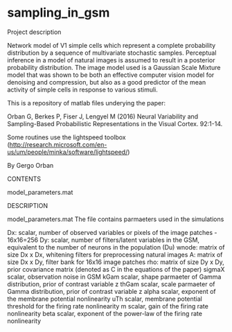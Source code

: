 # sampling_in_gsm
Project description

Network model of V1 simple cells which represent a complete probability distribution by a sequence of multivariate stochastic samples. Perceptual inference in a model of natural images is assumed to result in a posterior probability distribution. The image model used is a Gaussian Scale Mixture model that was shown to be both an effective computer vision model for denoising and compression, but also as a good predictor of the mean activity of simple cells in response to various stimuli.

This is a repository of matlab files underying the paper:

Orban G, Berkes P, Fiser J, Lengyel M (2016) Neural Variability and Sampling-Based Probabilistic Representations in the Visual Cortex. 92:1-14.

Some routines use the lightspeed toolbox (http://research.microsoft.com/en-us/um/people/minka/software/lightspeed/)

By Gergo Orban

CONTENTS

model_parameters.mat

DESCRIPTION

model_parameters.mat
The file contains parmaeters used in the simulations

Dx:     scalar, number of observed variables or pixels of the image patches - 16x16=256
Dy:     scalar, number of filters/latent variables in the GSM, equivalent to the number of neurons in the population (Du)
wnode:  matrix of size Dx x Dx, whitening filters for preprocessing natural images
A:      matrix of size Dx x Dy, filter bank for 16x16 image patches
rho:    matrix of size Dy x Dy, prior covariance matrix (denoted as C in the equations of the paper)
sigmaX  scalar, observation noise in GSM
kGam    scalar, shape parmaeter of Gamma distribution, prior of contrast variable z
thGam   scalar, scale parmaeter of Gamma distribution, prior of contrast variable z
alpha   scalar, exponent of the membrane potential nonlinearity
uTh     scalar, membrane potential threshold for the firing rate nonlinearity
m       scalar, gain of the firing rate nonlinearity
beta    scalar, exponent of the power-law of the firing rate nonlinearity

